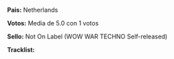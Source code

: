 **Pais:** Netherlands

**Votos:** Media de 5.0 con 1 votos

**Sello:** Not On Label (WOW WAR TECHNO Self-released)



**Tracklist:**

